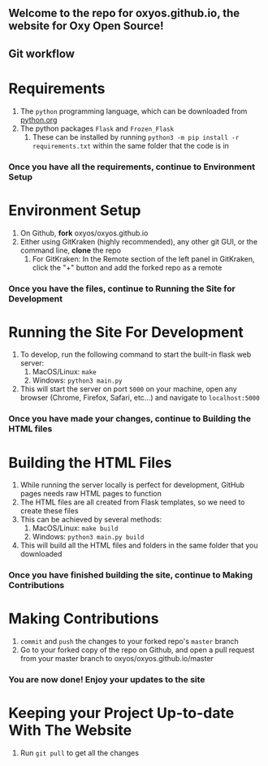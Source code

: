 ## Welcome to the repo for oxyos.github.io, the website for Oxy Open Source!

## Git workflow

# Requirements
1. The `python` programming language, which can be downloaded from [python.org](https://python.org)
1. The python packages `Flask` and `Frozen_Flask`
    1. These can be installed by running `python3 -m pip install -r requirements.txt` within the same folder that the code is in

### Once you have all the requirements, continue to Environment Setup

# Environment Setup
1. On Github, **fork** oxyos/oxyos.github.io
1. Either using GitKraken (highly recommended), any other git GUI, or the command line, **clone** the repo
    1. For GitKraken: In the Remote section of the left panel in GitKraken, click the "+" button and add the forked repo as a remote

### Once you have the files, continue to Running the Site for Development

# Running the Site For Development
1. To develop, run the following command to start the built-in flask web server:
    1. MacOS/Linux: `make`
    1. Windows: `python3 main.py`
1. This will start the server on port `5000` on your machine, open any browser (Chrome, Firefox, Safari, etc...) and navigate to `localhost:5000`

### Once you have made your changes, continue to Building the HTML files

# Building the HTML Files
1. While running the server locally is perfect for development, GitHub pages needs raw HTML pages to function
1. The HTML files are all created from Flask templates, so we need to create these files
1. This can be achieved by several methods:
    1. MacOS/Linux: `make build`
    1. Windows: `python3 main.py build`
1. This will build all the HTML files and folders in the same folder that you downloaded

### Once you have finished building the site, continue to Making Contributions

# Making Contributions
1. `commit` and `push` the changes to your forked repo's `master` branch
1. Go to your forked copy of the repo on Github, and open a pull request from your master branch to oxyos/oxyos.github.io/master

### You are now done! Enjoy your updates to the site

# Keeping your Project Up-to-date With The Website
1. Run `git pull` to get all the changes
